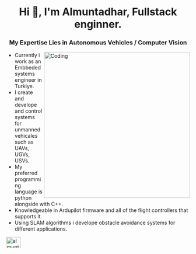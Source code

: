 <h1 align="center">Hi 👋, I'm Almuntadhar, Fullstack enginner. </h1>
<h3 align="center">My Expertise Lies in Autonomous Vehicles / Computer Vision</h3>

<img align="right" alt="Coding" width="400" src="https://media2.giphy.com/media/v1.Y2lkPTc5MGI3NjExcTl6dHg3M3FrN3JxZmZwemYwczFnM3B1bXlrY3JlMTY0NGtubmRqbSZlcD12MV9pbnRlcm5hbF9naWZfYnlfaWQmY3Q9cw/WUlplcMpOCEmTGBtBW/giphy.gif">

-  Currently i work as an Embbeded systems engineer in Turkiye.
-  I create and develope and control systems for unmanned vehicales such as UAVs, UGVs, USVs.
-  My preferred programming language is python alongside with C++. 
-  Knowledgeable in Ardupilot firmware and all of the flight controllers that supports it.
-  Using SLAM algorithms i develope obstacle avoidance systems for different applications.

<p align="left">
<a href="https://www.linkedin.com/in/almuntadhar/" target="blank"><img align="center" src="https://raw.githubusercontent.com/rahuldkjain/github-profile-readme-generator/master/src/images/icons/Social/linked-in-alt.svg" alt="almuntadhar-albandawi-892279208" height="30" width="40" /></a>
</p>



